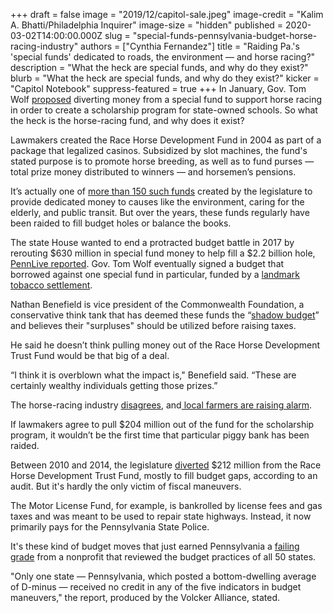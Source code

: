 +++
draft = false
image = "2019/12/capitol-sale.jpeg"
image-credit = "Kalim A. Bhatti/Philadelphia Inquirer"
image-size = "hidden"
published = 2020-03-02T14:00:00.000Z
slug = "special-funds-pennsylvania-budget-horse-racing-industry"
authors = ["Cynthia Fernandez"]
title = "Raiding Pa.'s 'special funds' dedicated to roads, the environment — and horse racing?"
description = "What the heck are special funds, and why do they exist?"
blurb = "What the heck are special funds, and why do they exist?"
kicker = "Capitol Notebook"
suppress-featured = true
+++
In January, Gov. Tom Wolf [proposed](https://www.inquirer.com/education/tom-wolf-student-debt-plan-horse-industry-20200213.html) diverting money from a special fund to support horse racing in order to create a scholarship program for state-owned schools. So what the heck is the horse-racing fund, and why does it exist?

Lawmakers created the Race Horse Development Fund in 2004 as part of a package that legalized casinos. Subsidized by slot machines, the fund's stated purpose is to promote horse breeding, as well as to fund purses — total prize money distributed to winners — and horsemen’s pensions.

It’s actually one of [more than 150 such funds](https://www.budget.pa.gov/PublicationsAndReports/StatusofAppropriations/SpecialFunds/Pages/default.aspx) created by the legislature to provide dedicated money to causes like the environment, caring for the elderly, and public transit. But over the years, these funds regularly have been raided to fill budget holes or balance the books.

The state House wanted to end a protracted budget battle in 2017 by rerouting $630 million in special fund money to help fill a $2.2 billion hole, [PennLive reported](https://www.pennlive.com/politics/2017/09/house_passes_22_transfer_and_b.html). Gov. Tom Wolf eventually signed a budget that borrowed against one special fund in particular, funded by a [landmark tobacco settlement](https://www.inquirer.com/philly/news/politics/state/pa-budget-deficit-borrowing-gambling-gas-drilling-tax-20171025.html).

Nathan Benefield is vice president of the Commonwealth Foundation, a conservative think tank that has deemed these funds the “[shadow budget](https://www.commonwealthfoundation.org/policyblog/detail/ten-facts-about-the-shadow-budget)” and believes their "surpluses" should be utilized before raising taxes.

He said he doesn’t think pulling money out of the Race Horse Development Trust Fund would be that big of a deal.

“I think it is overblown what the impact is," Benefield said. “These are certainly wealthy individuals getting those prizes.”

The horse-racing industry [disagrees](https://pennhorseracing.com/news/horse-racing-industry-says-whoa-nelly-to-wolfs-plan-to-raid-its-trust-fund-to-pay-for-college-scholarships/), and[ local farmers are raising alarm](https://papost.org/2020/02/26/at-adams-county-farm-warnings-about-gov-wolfs-proposed-200-million-cut-to-the-race-horse-industry-hes-destroying-families-in-pa/).

If lawmakers agree to pull $204 million out of the fund for the scholarship program, it wouldn’t be the first time that particular piggy bank has been raided.

Between 2010 and 2014, the legislature [diverted](https://www.paauditor.gov/press-releases/auditor-general-depasquale-warns-pennsylvania%E2%80%99s-horse-racing-industry-in-jeopardy-due-to-diversion-of-funds-declining-revenue-millions-of-dollars-intended-for-regulation-oversight-of-racing-industry-funneled-to-other-purposes) $212 million from the Race Horse Development Trust Fund, mostly to fill budget gaps, according to an audit. But it's hardly the only victim of fiscal maneuvers.

The Motor License Fund, for example, is bankrolled by license fees and gas taxes and was meant to be used to repair state highways. Instead, it now primarily pays for the Pennsylvania State Police.

It's these kind of budget moves that just earned Pennsylvania a [failing grade](https://www.volckeralliance.org/publications/truth-and-integrity-state-budgeting-balancing-act) from a nonprofit that reviewed the budget practices of all 50 states.

"Only one state — Pennsylvania, which posted a bottom-dwelling average of D-minus — received no credit in any of the five indicators in budget maneuvers," the report, produced by the Volcker Alliance, stated.
